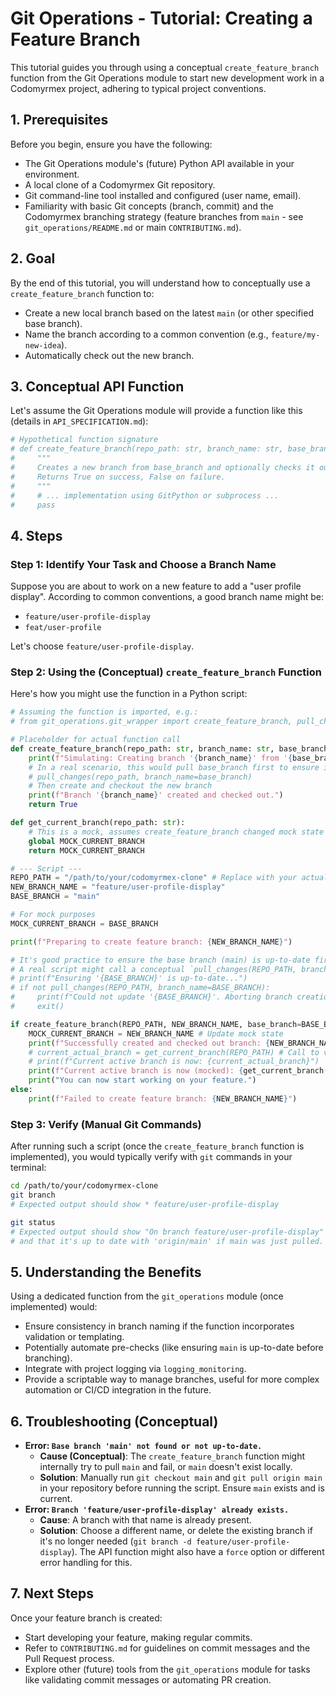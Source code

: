 # Git Operations - Tutorial: Creating a Feature Branch

This tutorial guides you through using a conceptual `create_feature_branch` function from the Git Operations module to start new development work in a Codomyrmex project, adhering to typical project conventions.

## 1. Prerequisites

Before you begin, ensure you have the following:

- The Git Operations module's (future) Python API available in your environment.
- A local clone of a Codomyrmex Git repository.
- Git command-line tool installed and configured (user name, email).
- Familiarity with basic Git concepts (branch, commit) and the Codomyrmex branching strategy (feature branches from `main` - see `git_operations/README.md` or main `CONTRIBUTING.md`).

## 2. Goal

By the end of this tutorial, you will understand how to conceptually use a `create_feature_branch` function to:

- Create a new local branch based on the latest `main` (or other specified base branch).
- Name the branch according to a common convention (e.g., `feature/my-new-idea`).
- Automatically check out the new branch.

## 3. Conceptual API Function

Let's assume the Git Operations module will provide a function like this (details in `API_SPECIFICATION.md`):

```python
# Hypothetical function signature
# def create_feature_branch(repo_path: str, branch_name: str, base_branch: str = "main", checkout: bool = True) -> bool:
#     """
#     Creates a new branch from base_branch and optionally checks it out.
#     Returns True on success, False on failure.
#     """
#     # ... implementation using GitPython or subprocess ...
#     pass
```

## 4. Steps

### Step 1: Identify Your Task and Choose a Branch Name

Suppose you are about to work on a new feature to add a "user profile display". 
According to common conventions, a good branch name might be:
- `feature/user-profile-display`
- `feat/user-profile`

Let's choose `feature/user-profile-display`.

### Step 2: Using the (Conceptual) `create_feature_branch` Function

Here's how you might use the function in a Python script:

```python
# Assuming the function is imported, e.g.:
# from git_operations.git_wrapper import create_feature_branch, pull_changes, get_current_branch

# Placeholder for actual function call
def create_feature_branch(repo_path: str, branch_name: str, base_branch: str = "main", checkout: bool = True):
    print(f"Simulating: Creating branch '{branch_name}' from '{base_branch}' in '{repo_path}'. Checkout: {checkout}")
    # In a real scenario, this would pull base_branch first to ensure it's up-to-date
    # pull_changes(repo_path, branch_name=base_branch) 
    # Then create and checkout the new branch
    print(f"Branch '{branch_name}' created and checked out.")
    return True

def get_current_branch(repo_path: str):
    # This is a mock, assumes create_feature_branch changed mock state
    global MOCK_CURRENT_BRANCH
    return MOCK_CURRENT_BRANCH 

# --- Script --- 
REPO_PATH = "/path/to/your/codomyrmex-clone" # Replace with your actual repo path
NEW_BRANCH_NAME = "feature/user-profile-display"
BASE_BRANCH = "main"

# For mock purposes
MOCK_CURRENT_BRANCH = BASE_BRANCH 

print(f"Preparing to create feature branch: {NEW_BRANCH_NAME}")

# It's good practice to ensure the base branch (main) is up-to-date first.
# A real script might call a conceptual `pull_changes(REPO_PATH, branch_name=BASE_BRANCH)` here.
# print(f"Ensuring '{BASE_BRANCH}' is up-to-date...")
# if not pull_changes(REPO_PATH, branch_name=BASE_BRANCH):
#     print(f"Could not update '{BASE_BRANCH}'. Aborting branch creation.")
#     exit()

if create_feature_branch(REPO_PATH, NEW_BRANCH_NAME, base_branch=BASE_BRANCH, checkout=True):
    MOCK_CURRENT_BRANCH = NEW_BRANCH_NAME # Update mock state
    print(f"Successfully created and checked out branch: {NEW_BRANCH_NAME}")
    # current_actual_branch = get_current_branch(REPO_PATH) # Call to verify
    # print(f"Current active branch is now: {current_actual_branch}")
    print(f"Current active branch is now (mocked): {get_current_branch(REPO_PATH)}")
    print("You can now start working on your feature.")
else:
    print(f"Failed to create feature branch: {NEW_BRANCH_NAME}")

```

### Step 3: Verify (Manual Git Commands)

After running such a script (once the `create_feature_branch` function is implemented), you would typically verify with `git` commands in your terminal:

```bash
cd /path/to/your/codomyrmex-clone
git branch
# Expected output should show * feature/user-profile-display

git status
# Expected output should show "On branch feature/user-profile-display"
# and that it's up to date with 'origin/main' if main was just pulled.
```

## 5. Understanding the Benefits

Using a dedicated function from the `git_operations` module (once implemented) would:
- Ensure consistency in branch naming if the function incorporates validation or templating.
- Potentially automate pre-checks (like ensuring `main` is up-to-date before branching).
- Integrate with project logging via `logging_monitoring`.
- Provide a scriptable way to manage branches, useful for more complex automation or CI/CD integration in the future.

## 6. Troubleshooting (Conceptual)

- **Error: `Base branch 'main' not found or not up-to-date.`**
  - **Cause (Conceptual)**: The `create_feature_branch` function might internally try to pull `main` and fail, or `main` doesn't exist locally.
  - **Solution**: Manually run `git checkout main` and `git pull origin main` in your repository before running the script. Ensure `main` exists and is current.
- **Error: `Branch 'feature/user-profile-display' already exists.`**
  - **Cause**: A branch with that name is already present.
  - **Solution**: Choose a different name, or delete the existing branch if it's no longer needed (`git branch -d feature/user-profile-display`). The API function might also have a `force` option or different error handling for this.

## 7. Next Steps

Once your feature branch is created:
- Start developing your feature, making regular commits.
- Refer to `CONTRIBUTING.md` for guidelines on commit messages and the Pull Request process.
- Explore other (future) tools from the `git_operations` module for tasks like validating commit messages or automating PR creation. 
